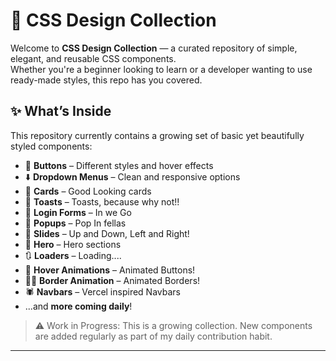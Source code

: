 # 🎨 CSS Design Collection

Welcome to **CSS Design Collection** — a curated repository of simple, elegant, and reusable CSS components.  
Whether you're a beginner looking to learn or a developer wanting to use ready-made styles, this repo has you covered.

## ✨ What’s Inside

This repository currently contains a growing set of basic yet beautifully styled components:

- 🔘 **Buttons** – Different styles and hover effects  
- ⬇️ **Dropdown Menus** – Clean and responsive options
- 🧧 **Cards** – Good Looking cards
- 🍞 **Toasts** – Toasts, because why not!!
- 📝 **Login Forms** – In we Go
- 🍿 **Popups** – Pop In fellas
- 🛝 **Slides** – Up and Down, Left and Right!
- 🦸 **Hero** – Hero sections
- 🔃 **Loaders** – Loading....
- 🦄 **Hover Animations** – Animated Buttons!
- 😶‍🌫️ **Border Animation** – Animated Borders!
- 🕷️ **Navbars** – Vercel inspired Navbars
- ...and **more coming daily**!

> ⚠️ Work in Progress: This is a growing collection. New components are added regularly as part of my daily contribution habit.

---
